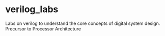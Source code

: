 # verilog_labs
Labs on verilog to understand the core concepts of digital system design. Precursor to Processor Architecture
